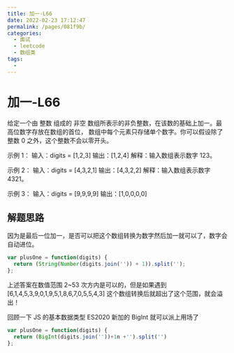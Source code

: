 ```yaml
---
title: 加一-L66
date: 2022-02-23 17:12:47
permalink: /pages/081f9b/
categories:
  - 面试
  - leetcode
  - 数组类
tags:
  - 
---
```


# 加一-L66

给定一个由 整数 组成的 非空 数组所表示的非负整数，在该数的基础上加一。最高位数字存放在数组的首位， 数组中每个元素只存储单个数字。你可以假设除了整数 0 之外，这个整数不会以零开头。

示例 1：
输入：digits = [1,2,3]
输出：[1,2,4]
解释：输入数组表示数字 123。

<!-- more -->

示例 2：
输入：digits = [4,3,2,1]
输出：[4,3,2,2]
解释：输入数组表示数字 4321。

示例 3：
输入：digits = [9,9,9,9]
输出：[1,0,0,0,0]

## 解题思路

因为是最后一位加一，是否可以把这个数组转换为数字然后加一就可以了，数字会自动进位。

```js
var plusOne = function(digits) {
  return (String(Number(digits.join('')) + 1)).split('');
};
```

上述答案在数值范围 2~53 次方内是可以的，但是如果遇到 [6,1,4,5,3,9,0,1,9,5,1,8,6,7,0,5,5,4,3] 这个数组转换后就超出了这个范围，就会溢出！

回顾一下 JS 的基本数据类型 ES2020 新加的 BigInt 就可以派上用场了

```js
var plusOne = function(digits) {
  return (BigInt(digits.join(''))+1n +'').split('')
};
```